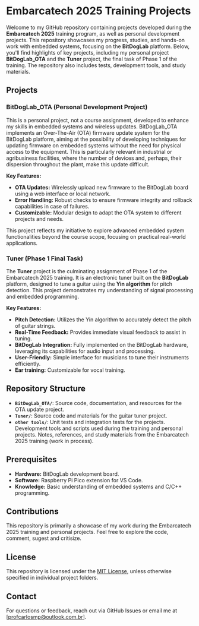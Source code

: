 # Embarcatech 2025 Training Projects

Welcome to my GitHub repository containing projects developed during the **Embarcatech 2025** training program, as well as personal development projects. This repository showcases my progress, studies, and hands-on work with embedded systems, focusing on the **BitDogLab** platform. Below, you'll find highlights of key projects, including my personal project **BitDogLab_OTA** and the **Tuner** project, the final task of Phase 1 of the training. The repository also includes tests, development tools, and study materials.

## Projects

### BitDogLab_OTA (Personal Development Project)

This is a personal project, not a course assignment, developed to enhance my skills in embedded systems and wireless updates. BitDogLab_OTA implements an Over-The-Air (OTA) firmware update system for the BitDogLab platform, aiming at the possibility of developing techniques for updating firmware on embedded systems without the need for physical access to the equipment. This is particularly relevant in industrial or agribusiness facilities, where the number of devices and, perhaps, their dispersion throughout the plant, make this update difficult.

**Key Features:**

- **OTA Updates:** Wirelessly upload new firmware to the BitDogLab board using a web interface or local network.
- **Error Handling:** Robust checks to ensure firmware integrity and rollback capabilities in case of failures.
- **Customizable:** Modular design to adapt the OTA system to different projects and needs.

This project reflects my initiative to explore advanced embedded system functionalities beyond the course scope, focusing on practical real-world applications.

### Tuner (Phase 1 Final Task)

The **Tuner** project is the culminating assignment of Phase 1 of the Embarcatech 2025 training. It is an electronic tuner built on the **BitDogLab** platform, designed to tune a guitar using the **Yin algorithm** for pitch detection. This project demonstrates my understanding of signal processing and embedded programming.

**Key Features:**

- **Pitch Detection:** Utilizes the Yin algorithm to accurately detect the pitch of guitar strings.
- **Real-Time Feedback:** Provides immediate visual feedback to assist in tuning.
- **BitDogLab Integration:** Fully implemented on the BitDogLab hardware, leveraging its capabilities for audio input and processing.
- **User-Friendly:** Simple interface for musicians to tune their instruments efficiently.
- **Ear training:** Customizable for vocal training.

## Repository Structure

- **`BitDogLab_OTA/`**: Source code, documentation, and resources for the OTA update project.
- **`Tuner/`**: Source code and materials for the guitar tuner project.
- **`other tools/`**: Unit tests and integration tests for the projects. Development tools and scripts used during the training and personal projects. Notes, references, and study materials from the Embarcatech 2025 training (work in process).

## Prerequisites

- **Hardware:** BitDogLab development board.
- **Software:** Raspberry Pi Pico extension for VS Code.
- **Knowledge:** Basic understanding of embedded systems and C/C++ programming.

## Contributions

This repository is primarily a showcase of my work during the Embarcatech 2025 training and personal projects. Feel free to explore the code, comment, sugest and critisize.

## License

This repository is licensed under the [MIT License](LICENSE), unless otherwise specified in individual project folders.

## Contact

For questions or feedback, reach out via GitHub Issues or email me at [profcarlosmp@outlook.com.br].
